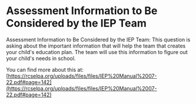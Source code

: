 # Assessment Information to Be Considered by the IEP Team
Assessment Information to Be Considered by the IEP Team: This question is asking about the important information that will help the team that creates your child's education plan. The team will use this information to figure out your child's needs in school.

You can find more about this at: [https://rcselpa.org/uploads/files/files/IEP%20Manual%2007-22.pdf#page=142](https://rcselpa.org/uploads/files/files/IEP%20Manual%2007-22.pdf#page=142)
